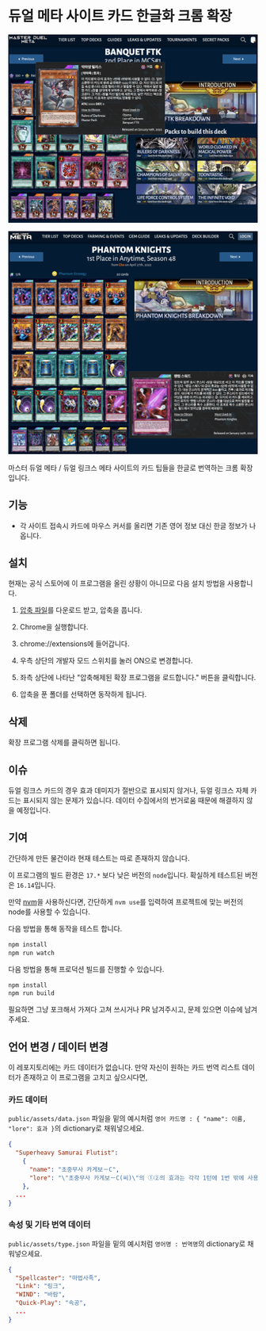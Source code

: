 # 듀얼 메타 사이트 카드 한글화 크롬 확장

![alt masterduelmeta](images/mdmeta.png)

![alt duellinksmeta](images/dlmeta.png)

마스터 듀얼 메타 / 듀얼 링크스 메타 사이트의 카드 팁들을 한글로 번역하는 크롬 확장입니다.

## 기능

- 각 사이트 접속시 카드에 마우스 커서를 올리면 기존 영어 정보 대신 한글 정보가 나옵니다.

## 설치

현재는 공식 스토어에 이 프로그램을 올린 상황이 아니므로 다음 설치 방법을 사용합니다.

1. [압축 파일](https://github.com/DuelLover/duelmeta-kr-extension/releases/download/0.1.0/md_translator.zip)를 다운로드 받고, 압축을 풉니다.

2. Chrome을 실행합니다.

3. chrome://extensions에 들어갑니다.

4. 우측 상단의 개발자 모드 스위치를 눌러 ON으로 변경합니다.

5. 좌측 상단에 나타난 "압축해제된 확장 프로그램을 로드합니다." 버튼을 클릭합니다.

6. 압축을 푼 폴더를 선택하면 동작하게 됩니다.

## 삭제

확장 프로그램 삭제를 클릭하면 됩니다.

## 이슈

듀얼 링크스 카드의 경우 효과 데미지가 절반으로 표시되지 않거나, 듀얼 링크스 자체 카드는 표시되지 않는 문제가 있습니다. 데이터 수집에서의 번거로움 때문에 해결하지 않을 예정입니다.

## 기여

간단하게 만든 물건이라 현재 테스트는 따로 존재하지 않습니다.

이 프로그램의 빌드 환경은 ```17.*``` 보다 낮은 버전의 ```node```입니다. 확실하게 테스트된 버전은 ```16.14```입니다.

만약 [nvm](https://github.com/nvm-sh/nvm)을 사용하신다면, 간단하게 ```nvm use```를 입력하여 프로젝트에 맞는 버전의 node를 사용할 수 있습니다.

다음 방법을 통해 동작을 테스트 합니다.

```bash
npm install
npm run watch
```

다음 방법을 통해 프로덕션 빌드를 진행할 수 있습니다.

```bash
npm install
npm run build
```

필요하면 그냥 포크해서 가져다 고쳐 쓰시거나 PR 남겨주시고, 문제 있으면 이슈에 남겨주세요.

## 언어 변경 / 데이터 변경

이 레포지토리에는 카드 데이터가 없습니다. 만약 자신이 원하는 카드 번역 리스트 데이터가 존재하고 이 프로그램을 고치고 싶으시다면,

### 카드 데이터

```public/assets/data.json``` 파일을 밑의 예시처럼 ```영어 카드명 : { "name": 이름, "lore": 효과 }```의 dictionary로 채워넣으세요.

```json
{
  "Superheavy Samurai Flutist":
    {
      "name": "초중무사 카게보－C",
      "lore": "\"초중무사 카게보－C(씨)\"의 ①②의 효과는 각각 1턴에 1번 밖에 사용할 수 없다. ①: 이 카드를 릴리스하고 발동할 수 있다. 패에서 \"초중무사\" 몬스터 1장을 특수 소환한다. ②: 자신 필드의 \"초중무사\" 몬스터가 효과의 대상이 되었을 때, 묘지의 이 카드를 제외하고 발동할 수 있다. 그 발동을 무효로 하고 파괴한다. 이 효과는 상대 턴에도 발동할 수 있다."
    },
  ...
}
```

### 속성 및 기타 번역 데이터

```public/assets/type.json``` 파일을 밑의 예시처럼 ```영어명 : 번역명```의 dictionary로 채워넣으세요.

```json
{
  "Spellcaster": "마법사족",
  "Link": "링크",
  "WIND": "바람",
  "Quick-Play": "속공",
  ...
}
```

